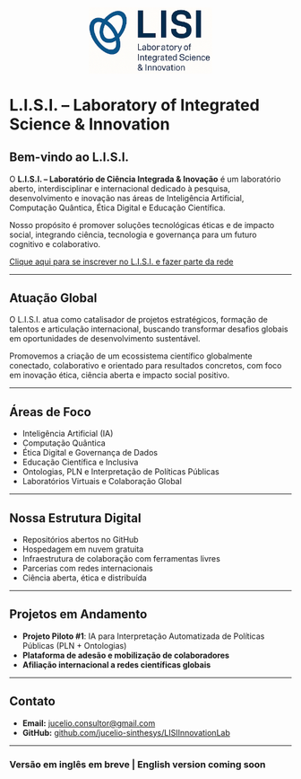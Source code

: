 <img src="logo-lisi.png" alt="Logomarca do L.I.S.I." width="220" style="display:block; margin:auto;" />

# L.I.S.I. – Laboratory of Integrated Science & Innovation

## Bem-vindo ao L.I.S.I.

O **L.I.S.I. – Laboratório de Ciência Integrada & Inovação** é um laboratório aberto, interdisciplinar e internacional dedicado à pesquisa, desenvolvimento e inovação nas áreas de Inteligência Artificial, Computação Quântica, Ética Digital e Educação Científica.

Nosso propósito é promover soluções tecnológicas éticas e de impacto social, integrando ciência, tecnologia e governança para um futuro cognitivo e colaborativo.

[Clique aqui para se inscrever no L.I.S.I. e fazer parte da rede](https://forms.gle/NtqNs9Wt1mBdvKUF9k)

---

## Atuação Global

O L.I.S.I. atua como catalisador de projetos estratégicos, formação de talentos e articulação internacional, buscando transformar desafios globais em oportunidades de desenvolvimento sustentável.

Promovemos a criação de um ecossistema científico globalmente conectado, colaborativo e orientado para resultados concretos, com foco em inovação ética, ciência aberta e impacto social positivo.

---

## Áreas de Foco

- Inteligência Artificial (IA)
- Computação Quântica
- Ética Digital e Governança de Dados
- Educação Científica e Inclusiva
- Ontologias, PLN e Interpretação de Políticas Públicas
- Laboratórios Virtuais e Colaboração Global

---

## Nossa Estrutura Digital

- Repositórios abertos no GitHub
- Hospedagem em nuvem gratuita
- Infraestrutura de colaboração com ferramentas livres
- Parcerias com redes internacionais
- Ciência aberta, ética e distribuída

---

## Projetos em Andamento

- **Projeto Piloto #1**: IA para Interpretação Automatizada de Políticas Públicas (PLN + Ontologias)
- **Plataforma de adesão e mobilização de colaboradores**
- **Afiliação internacional a redes científicas globais**

---

## Contato

- **Email:** jucelio.consultor@gmail.com  
- **GitHub:** [github.com/jucelio-sinthesys/LISIInnovationLab](https://github.com/jucelio-sinthesys/LISIInnovationLab)

---

### Versão em inglês em breve | English version coming soon
